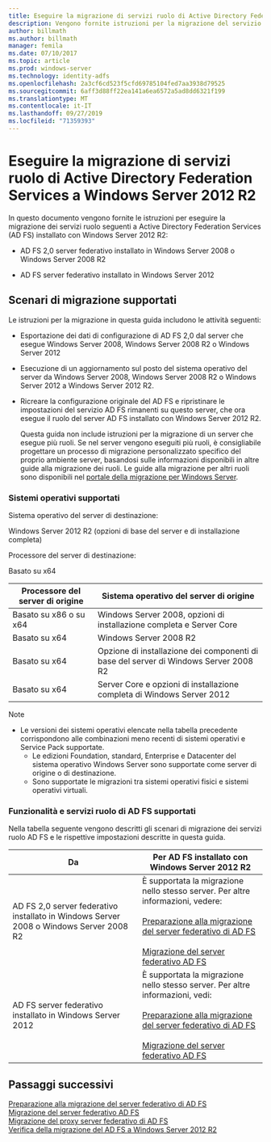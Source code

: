 ```yaml
---
title: Eseguire la migrazione di servizi ruolo di Active Directory Federation Services a Windows Server 2012 R2
description: Vengono fornite istruzioni per la migrazione del servizio AD FS a Windows Server 2012 R2.
author: billmath
ms.author: billmath
manager: femila
ms.date: 07/10/2017
ms.topic: article
ms.prod: windows-server
ms.technology: identity-adfs
ms.openlocfilehash: 2a3cf6cd523f5cfd69785104fed7aa3938d79525
ms.sourcegitcommit: 6aff3d88ff22ea141a6ea6572a5ad8dd6321f199
ms.translationtype: MT
ms.contentlocale: it-IT
ms.lasthandoff: 09/27/2019
ms.locfileid: "71359393"
---
```

# <a name="migrate-active-directory-federation-services-role-services-to-windows-server-2012-r2"></a>Eseguire la migrazione di servizi ruolo di Active Directory Federation Services a Windows Server 2012 R2
 In questo documento vengono fornite le istruzioni per eseguire la migrazione dei servizi ruolo seguenti a Active Directory Federation Services (AD FS) installato con Windows Server 2012 R2:  
  
-   AD FS 2,0 server federativo installato in Windows Server 2008 o Windows Server 2008 R2  
  
-   AD FS server federativo installato in Windows Server 2012  
  
## <a name="supported-migration-scenarios"></a>Scenari di migrazione supportati  
 Le istruzioni per la migrazione in questa guida includono le attività seguenti:  
  
- Esportazione dei dati di configurazione di AD FS 2,0 dal server che esegue Windows Server 2008, Windows Server 2008 R2 o Windows Server 2012  
  
- Esecuzione di un aggiornamento sul posto del sistema operativo del server da Windows Server 2008, Windows Server 2008 R2 o Windows Server 2012 a Windows Server 2012 R2. 
  
- Ricreare la configurazione originale del AD FS e ripristinare le impostazioni del servizio AD FS rimanenti su questo server, che ora esegue il ruolo del server AD FS installato con Windows Server 2012 R2.  
  
  Questa guida non include istruzioni per la migrazione di un server che esegue più ruoli. Se nel server vengono eseguiti più ruoli, è consigliabile progettare un processo di migrazione personalizzato specifico del proprio ambiente server, basandosi sulle informazioni disponibili in altre guide alla migrazione dei ruoli. Le guide alla migrazione per altri ruoli sono disponibili nel [portale della migrazione per Windows Server](https://go.microsoft.com/fwlink/?LinkId=247608).  
  
### <a name="supported-operating-systems"></a>Sistemi operativi supportati  
 Sistema operativo del server di destinazione:  
  
 Windows Server 2012 R2 (opzioni di base del server e di installazione completa)  
  
 Processore del server di destinazione:  
  
 Basato su x64  
  
|Processore del server di origine|Sistema operativo del server di origine|  
|-----------------------------|------------------------------------|  
|Basato su x86 o su x64| Windows Server 2008, opzioni di installazione completa e Server Core|  
|Basato su x64|Windows Server 2008 R2|  
|Basato su x64|Opzione di installazione dei componenti di base del server di Windows Server 2008 R2|  
|Basato su x64|Server Core e opzioni di installazione completa di Windows Server 2012|  
  
> [!NOTE]
> - Le versioni dei sistemi operativi elencate nella tabella precedente corrispondono alle combinazioni meno recenti di sistemi operativi e Service Pack supportate.  
>   -   Le edizioni Foundation, standard, Enterprise e Datacenter del sistema operativo Windows Server sono supportate come server di origine o di destinazione.  
>   -   Sono supportate le migrazioni tra sistemi operativi fisici e sistemi operativi virtuali.  
  
### <a name="supported-ad-fs-role-services-and-features"></a>Funzionalità e servizi ruolo di AD FS supportati  
 Nella tabella seguente vengono descritti gli scenari di migrazione dei servizi ruolo AD FS e le rispettive impostazioni descritte in questa guida.  
  
|Da|Per AD FS installato con Windows Server 2012 R2|  
|----------|----------------------------------------------------------------------------------------------|  
|AD FS 2,0 server federativo installato in Windows Server 2008 o Windows Server 2008 R2|È supportata la migrazione nello stesso server. Per altre informazioni, vedere:<br /><br /> [Preparazione alla migrazione del server federativo di AD FS](prepare-migrate-ad-fs-server-r2.md)<br /><br /> [Migrazione del server federativo AD FS](migrate-ad-fs-fed-server-r2.md)|  
|AD FS server federativo installato in Windows Server 2012|È supportata la migrazione nello stesso server.  Per altre informazioni, vedi:<br /><br /> [Preparazione alla migrazione del server federativo di AD FS](prepare-migrate-ad-fs-server-r2.md)<br /><br /> [Migrazione del server federativo AD FS](migrate-ad-fs-fed-server-r2.md)|  
  
## <a name="next-steps"></a>Passaggi successivi
 [Preparazione alla migrazione del server federativo di AD FS](prepare-migrate-ad-fs-server-r2.md)   
 [Migrazione del server federativo AD FS](migrate-ad-fs-fed-server-r2.md)   
 [Migrazione del proxy server federativo di AD FS](migrate-fed-server-proxy-r2.md)   
 [Verifica della migrazione del AD FS a Windows Server 2012 R2](verify-ad-fs-migration.md)